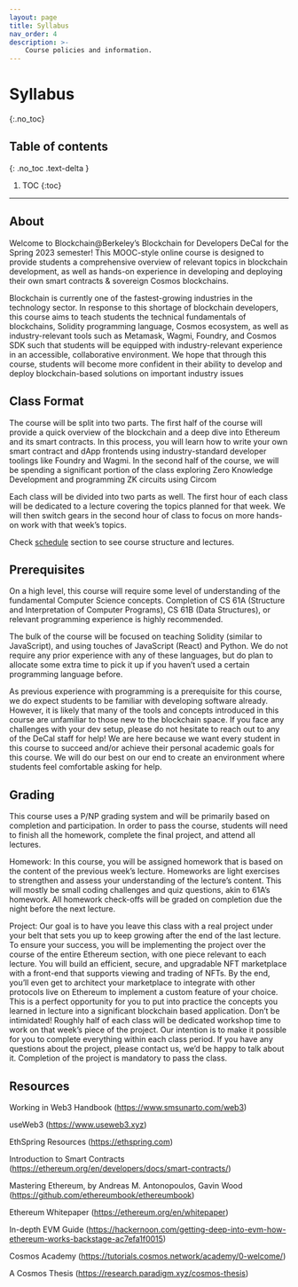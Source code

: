 ```yaml
---
layout: page
title: Syllabus
nav_order: 4
description: >-
    Course policies and information.
---
```


# Syllabus
{:.no_toc}

## Table of contents
{: .no_toc .text-delta }

1. TOC
{:toc}

---

## About

Welcome to Blockchain@Berkeley’s Blockchain for Developers DeCal for the Spring 2023 semester! This MOOC-style online course is designed to provide students a comprehensive overview of relevant topics in blockchain development, as well as hands-on experience in developing and deploying their own smart contracts & sovereign Cosmos blockchains.  

Blockchain is currently one of the fastest-growing industries in the technology sector. In response to this shortage of blockchain developers, this course aims to teach students the technical fundamentals of blockchains, Solidity programming language, Cosmos ecosystem, as well as industry-relevant tools such as Metamask, Wagmi, Foundry, and Cosmos SDK such that students will be equipped with industry-relevant experience in an accessible, collaborative environment. We hope that through this course, students will become more confident in their ability to develop and deploy blockchain-based solutions on important industry issues

## Class Format

The course will be split into two parts. The first half of the course will provide a quick overview of the blockchain and a deep dive into Ethereum and its smart contracts. In this process, you will learn how to write your own smart contract and dApp frontends using industry-standard developer toolings like Foundry and Wagmi. In the second half of the course, we will be spending a significant portion of the class exploring Zero Knowledge Development and programming ZK circuits using Circom


Each class will be divided into two parts as well. The first hour of each class will be dedicated to a lecture covering the topics planned for that week. We will then switch gears in the second hour of class to focus on more hands-on work with that week’s topics. 

Check [schedule](#schedule) section to see course structure and lectures.

## Prerequisites

On a high level, this course will require some level of understanding of the fundamental Computer Science concepts. Completion of CS 61A (Structure and Interpretation of Computer Programs), CS 61B (Data Structures), or relevant programming experience is highly recommended. 

The bulk of the course will be focused on teaching Solidity (similar to JavaScript), and using touches of JavaScript (React) and Python. We do not require any prior experience with any of these languages, but do plan to allocate some extra time to pick it up if you haven’t used a certain programming language before.

As previous experience with programming is a prerequisite for this course, we do expect students to be familiar with developing software already. However, it is likely that many of the tools and concepts introduced in this course are unfamiliar to those new to the blockchain space. If you face any challenges with your dev setup, please do not hesitate to reach out to any of the DeCal staff for help! We are here because we want every student in this course to succeed and/or achieve their personal academic goals for this course. We will do our best on our end to create an environment where students feel comfortable asking for help. 

## Grading

This course uses a P/NP grading system and will be primarily based on completion and participation. In order to pass the course, students will need to finish all the homework, complete the final project, and attend all lectures. 

Homework: In this course, you will be assigned homework that is based on the content of the previous week’s lecture. Homeworks are light exercises to strengthen and assess your understanding of the lecture’s content. This will mostly be small coding challenges and quiz questions, akin to 61A’s homework. All homework check-offs will be graded on completion due the night before the next lecture. 

Project: Our goal is to have you leave this class with a real project under your belt that sets you up to keep growing after the end of the last lecture. To ensure your success, you will be implementing the project over the course of the entire Ethereum section, with one piece relevant to each lecture. You will build an efficient, secure, and upgradable NFT marketplace with a front-end that supports viewing and trading of NFTs. By the end, you’ll even get to architect your marketplace to integrate with other protocols live on Ethereum to implement a custom feature of your choice. 
This is a perfect opportunity for you to put into practice the concepts you learned in lecture into a significant blockchain based application. Don’t be intimidated! Roughly half of each class will be dedicated workshop time to work on that week’s piece of the project. Our intention is to make it possible for you to complete everything within each class period.
If you have any questions about the project, please contact us, we’d be happy to talk about it. Completion of the project is mandatory to pass the class. 

## Resources

Working in Web3 Handbook (https://www.smsunarto.com/web3)

useWeb3 (https://www.useweb3.xyz)

EthSpring Resources (https://ethspring.com)

Introduction to Smart Contracts (https://ethereum.org/en/developers/docs/smart-contracts/)

Mastering Ethereum, by Andreas M. Antonopoulos, Gavin Wood (https://github.com/ethereumbook/ethereumbook)

Ethereum Whitepaper (https://ethereum.org/en/whitepaper)

In-depth EVM Guide (https://hackernoon.com/getting-deep-into-evm-how-ethereum-works-backstage-ac7efa1f0015)

Cosmos Academy (https://tutorials.cosmos.network/academy/0-welcome/)

A Cosmos Thesis (https://research.paradigm.xyz/cosmos-thesis)
